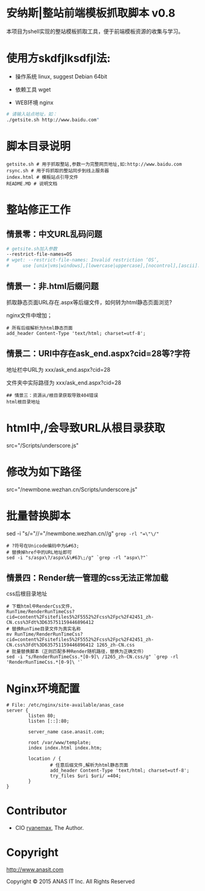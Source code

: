 # 安纳斯|整站前端模板抓取脚本 v0.8
本项目为shell实现的整站模板抓取工具，便于前端模板资源的收集与学习。
# 使用方skdfjlksdfjl法:
- 操作系统 linux, suggest Debian 64bit

- 依赖工具 wget

- WEB环境 nginx

``` bash
# 请输入站点地址，如：
./getsite.sh http://www.baidu.com"

```

# 脚本目录说明
```
getsite.sh # 用于抓取整站,参数一为完整网页地址,如:http://www.baidu.com
rsync.sh # 用于将抓取的整站同步到线上服务器
index.html # 模板站点引导文件
README.MD # 说明文档
```
# 整站修正工作
## 情景零：中文URL乱码问题
``` bash
# getsite.sh加入参数
--restrict-file-names=OS
# wget: --restrict-file-names: Invalid restriction ‘OS’,
#     use [unix|vms|windows],[lowercase|uppercase],[nocontrol],[ascii].
```

## 情景一：非.html后缀问题
抓取静态页面URL存在.aspx等后缀文件，如何转为html静态页面浏览?

nginx文件中增加；
```
# 所有后缀解析为html静态页面
add_header Content-Type 'text/html; charset=utf-8';
```
## 情景二：URI中存在ask_end.aspx?cid=28等?字符
地址栏中URL为 xxx/ask_end.aspx?cid=28

文件夹中实际路径为 xxx/ask_end.aspx\?cid=28

```
## 情景三：资源从/根目录获取导致404错误
html根目录地址
```
# html中,/会导致URL从根目录获取
src="/Scripts/underscore.js"
# 修改为如下路径
src="/newmbone.wezhan.cn/Scripts/underscore.js"
# 批量替换脚本
sed -i "s/=\"\//=\"\/newmbone.wezhan.cn\//g" `grep -rl "=\"\/"`
```
# ?符号在Unicode编码中为&#63;
# 替换掉href中的URL地址即可
sed -i "s/aspx\?/aspx\&\#63\;/g" `grep -rl "aspx\?"`

```
## 情景四：Render统一管理的css无法正常加载

css后根目录地址
```
# 下载html中RenderCss文件，
RunTime/RenderRunTimeCss?cid=content%2Fsitefiles5%2F5552%2Fcss%2Fpc%2F42451_zh-CN.css%3Fdt%3D635751159446896412
# 替换RunTime目录文件为真实名称
mv RunTime/RenderRunTimeCss?cid=content%2Fsitefiles5%2F5552%2Fcss%2Fpc%2F42451_zh-CN.css%3Fdt%3D635751159446896412 1265_zh-CN.css
# 批量替换脚本（正则匹配多种Render随机路径，替换为正确文件）
sed -i "s/RenderRunTimeCss.*[0-9]\ /1265_zh-CN.css/g" `grep -rl 'RenderRunTimeCss.*[0-9]\ '`
```

# Nginx环境配置
```
# File: /etc/nginx/site-available/anas_case
server {
        listen 80;
        listen [::]:80;

        server_name case.anasit.com;

        root /var/www/template;
        index index.html index.htm;

        location / {
                # 任意后缀文件,解析为html静态页面
                add_header Content-Type 'text/html; charset=utf-8';
                try_files $uri $uri/ =404;
        }
}

```

# Contributor

- CIO [ryanemax](https://ryanamax.github.io/), The Author.

# Copyright

http://www.anasit.com

Copyright © 2015 ANAS IT Inc. All Rights Reserved

